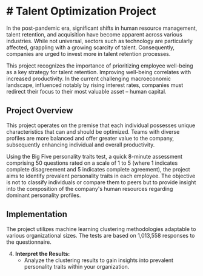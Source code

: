 # # Talent Optimization Project

In the post-pandemic era, significant shifts in human resource management, talent retention, and acquisition have become apparent across various industries. While not universal, sectors such as technology are particularly affected, grappling with a growing scarcity of talent. Consequently, companies are urged to invest more in talent retention processes.

This project recognizes the importance of prioritizing employee well-being as a key strategy for talent retention. Improving well-being correlates with increased productivity. In the current challenging macroeconomic landscape, influenced notably by rising interest rates, companies must redirect their focus to their most valuable asset – human capital.

## Project Overview

This project operates on the premise that each individual possesses unique characteristics that can and should be optimized. Teams with diverse profiles are more balanced and offer greater value to the company, subsequently enhancing individual and overall productivity.

Using the Big Five personality traits test, a quick 8-minute assessment comprising 50 questions rated on a scale of 1 to 5 (where 1 indicates complete disagreement and 5 indicates complete agreement), the project aims to identify prevalent personality traits in each employee. The objective is not to classify individuals or compare them to peers but to provide insight into the composition of the company's human resources regarding dominant personality profiles.

## Implementation

The project utilizes machine learning clustering methodologies adaptable to various organizational sizes. The tests are based on 1,013,558 responses to the questionnaire.


4. **Interpret the Results:**
    - Analyze the clustering results to gain insights into prevalent personality traits within your organization.


